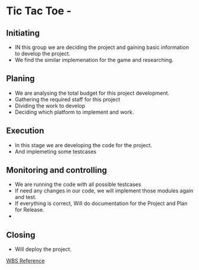 # Tic Tac Toe -
## Initiating
* IN this group we are deciding the project and gaining basic information to develop the project.
* We find the similar implemenation for the game and researching.

## Planing
* We are analysing the total budget for this project development.
* Gathering the required staff for this project
* Dividing the work to develop
* Deciding which platform to implement and work.

## Execution
* In this stage we are developing the code for the project.
* And implemeting some testcases

## Monitoring and controlling
* We are running the code with all possible testcases 
* If need any changes in our code, we will implement those modules again and test.
* If everything is correct, Will do documentation for the Project and Plan for Release.
*
## Closing
* Will deploy the project.

[WBS Reference](https://online.visual-paradigm.com/diagrams/templates/work-breakdown-structure/work-breakdown-structure-diagram-template/)  


